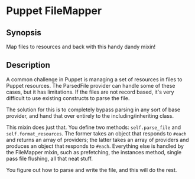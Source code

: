 Puppet FileMapper
=================

Synopsis
--------

Map files to resources and back with this handy dandy mixin!

Description
-----------

A common challenge in Puppet is managing a set of resources in files to Puppet
resources. The ParsedFile provider can handle some of these cases, but it has
limitations. If the files are not record based, it's very difficult to use
existing constructs to parse the file.

The solution for this is to completely bypass parsing in any sort of base
provider, and hand that over entirely to the including/inheriting class.

This mixin does just that. You define two methods: `self.parse_file` and
`self.format_resources`. The former takes an object that responds to `#each` and
returns an array of providers; the latter takes an array of providers and
produces an object that responds to `#each`. Everything else is handled by the
FileMapper mixin, such as prefetching, the instances method, single pass file
flushing, all that neat stuff.

You figure out how to parse and write the file, and this will do the rest.
